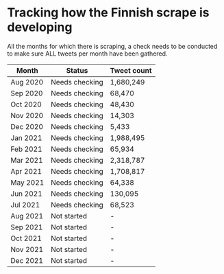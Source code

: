 # Tracking how the Finnish scrape is developing
All the months for which there is scraping, a check needs to be conducted to make sure ALL tweets per month have been gathered.

| Month    | Status         | Tweet count |
|----------|----------------|-------------|
| Aug 2020 | Needs checking | 1,680,249   |
| Sep 2020 | Needs checking | 68,470      |
| Oct 2020 | Needs checking | 48,430      |
| Nov 2020 | Needs checking | 14,303      |
| Dec 2020 | Needs checking | 5,433       |
| Jan 2021 | Needs checking | 1,988,495   |
| Feb 2021 | Needs checking | 65,934      |
| Mar 2021 | Needs checking | 2,318,787   |
| Apr 2021 | Needs checking | 1,708,817   |
| May 2021 | Needs checking | 64,338      |
| Jun 2021 | Needs checking | 130,095     |
| Jul 2021 | Needs checking | 68,523      |
| Aug 2021 | Not started    | -           |
| Sep 2021 | Not started    | -           |
| Oct 2021 | Not started    | -           |
| Nov 2021 | Not started    | -           |
| Dec 2021 | Not started    | -           |